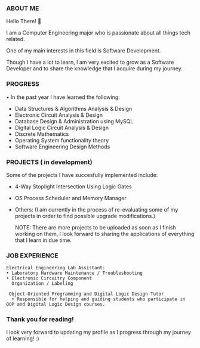 ### ABOUT ME

 Hello There! 👋

 I am a Computer Engineering major who is passionate about all things tech related.

 One of my main interests in this field is Software Development.

 Though I have a lot to learn, I am very excited to grow as a Software Developer and to share the knowledge that I acquire during my journey.

### PROGRESS
 
 • In the past year I have learned the following:

 - Data Structures & Algorithms Analysis & Design
 - Electronic Circuit Analysis & Design
 - Database Design & Administration using MySQL
 - Digital Logic Circuit Analysis & Design
 - Discrete Mathematics
 - Operating System functionality theory
 - Software Engineering Design Methods

 

### PROJECTS ( in development)

 Some of the projects I have succesfully implemented include:
   - 4-Way Stoplight Intersection Using Logic Gates
   - OS Process Scheduler and Memory Manager
   - Others: (I am currently in the process of re-evaluating some of my projects in order to find possible upgrade modifications.)

     NOTE: There are more projects to be uploaded as soon as I finish working on them, I look forward to sharing the applications of
           everything that I learn in due time.

     
### JOB EXPERIENCE
   
    Electrical Engineering Lab Assistant:
    • Laboratory Hardware Maintenance / Troubleshooting
    • Electronic Circuitry Component
      Organization / Labeling
      
     Object-Oriented Programming and Digital Logic Design Tutor
      • Responsible for helping and guiding students who participate in OOP and Digital Logic Design courses.

### Thank you for reading! 

I look very forward to updating my profile as I progress through my journey of learning! :) 
 


